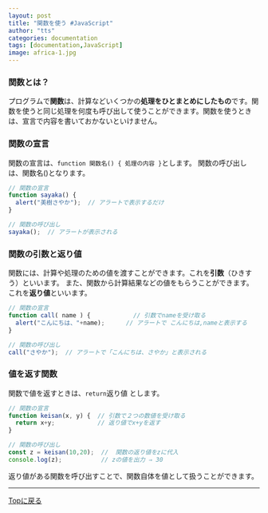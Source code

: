```yaml
---
layout: post
title: "関数を使う #JavaScript"
author: "tts"
categories: documentation
tags: [documentation,JavaScript]
image: africa-1.jpg
---
```


### 関数とは？
プログラムで**関数**は、計算などいくつかの**処理をひとまとめにしたもの**です。関数を使うと同じ処理を何度も呼び出して使うことができます。関数を使うときは、宣言で内容を書いておかないといけません。

### 関数の宣言

関数の宣言は、`function 関数名() { 処理の内容 }`とします。
関数の呼び出しは、関数名()となります。
```javascript
// 関数の宣言
function sayaka() {
  alert("美樹さやか");  // アラートで表示するだけ
}

// 関数の呼び出し
sayaka();  // アラートが表示される
```
### 関数の引数と返り値
関数には、計算や処理のための値を渡すことができます。これを**引数**（ひきすう）といいます。
また、関数から計算結果などの値をもらうことができます。これを**返り値**といいます。
```javascript
// 関数の宣言
function call( name ) {            // 引数でnameを受け取る
  alert("こんにちは、"+name);      // アラートで こんにちは,nameと表示する
}

// 関数の呼び出し
call("さやか");  // アラートで「こんにちは、さやか」と表示される
```

### 値を返す関数
関数で値を返すときは、`return`返り値 とします。
```javascript
// 関数の宣言
function keisan(x, y) {  // 引数で２つの数値を受け取る
  return x+y;            // 返り値でx+yを返す
}

// 関数の呼び出し
const z = keisan(10,20);  //  関数の返り値をzに代入
console.log(z);           // zの値を出力 ⇒ 30
```
返り値がある関数を呼び出すことで、関数自体を値として扱うことができます。

---
[Topに戻る](/) 

